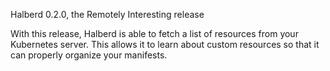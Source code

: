 Halberd 0.2.0, the Remotely Interesting release

With this release, Halberd is able to fetch a list of resources from
your Kubernetes server. This allows it to learn about custom
resources so that it can properly organize your manifests.
